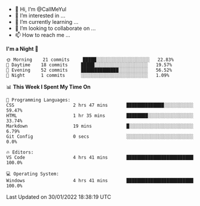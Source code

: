 - 👋 Hi, I’m @CallMeYul
- 👀 I’m interested in ...
- 🌱 I’m currently learning ...
- 💞️ I’m looking to collaborate on ...
- 📫 How to reach me ...

<!---
CallMeYul/CallMeYul is a ✨ special ✨ repository because its `README.md` (this file) appears on your GitHub profile.
You can click the Preview link to take a look at your changes.
--->

<!--START_SECTION:waka-->
**I'm a Night 🦉** 

```text
🌞 Morning    21 commits     █████░░░░░░░░░░░░░░░░░░░░   22.83% 
🌆 Daytime    18 commits     █████░░░░░░░░░░░░░░░░░░░░   19.57% 
🌃 Evening    52 commits     ██████████████░░░░░░░░░░░   56.52% 
🌙 Night      1 commits      ░░░░░░░░░░░░░░░░░░░░░░░░░   1.09%

```


📊 **This Week I Spent My Time On** 

```text
💬 Programming Languages: 
CSS                      2 hrs 47 mins       ██████████████░░░░░░░░░░░   59.47% 
HTML                     1 hr 35 mins        ████████░░░░░░░░░░░░░░░░░   33.74% 
Markdown                 19 mins             █░░░░░░░░░░░░░░░░░░░░░░░░   6.79% 
Git Config               0 secs              ░░░░░░░░░░░░░░░░░░░░░░░░░   0.0%

🔥 Editors: 
VS Code                  4 hrs 41 mins       █████████████████████████   100.0%

💻 Operating System: 
Windows                  4 hrs 41 mins       █████████████████████████   100.0%

```


 Last Updated on 30/01/2022 18:38:19 UTC
<!--END_SECTION:waka-->
